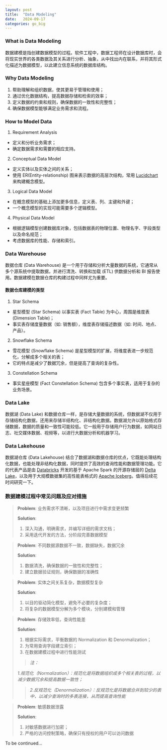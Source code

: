 ```yaml
---
layout: post
title:  "Data Modeling"
date:   2024-09-17
categories: go_big
---
```


### What is Data Modeling
数据建模是指创建数据模型的过程。软件工程中，数据工程师在设计数据库时，会将现实世界的各类数据及其关系进行分析、抽象，从中找出内在联系，并将其形式化描述为数据模型，以此建立信息系统的数据库结构。

### Why Data Modeling
1. 帮助理解和组织数据，使其更易于管理和使用；
2. 通过优化数据结构，提高数据存储和检索的效率；
3. 定义数据的约束和规则，确保数据的一致性和完整性；
4. 确保数据模型能够满足业务需求和流程。

### How to Model Data
1. Requirement Analysis
- 定义和分析业务需求；
- 确定数据需求和需要的相应支持。

2. Conceptual Data Model
- 定义实体以及实体之间的关系；
- 使用 ER(Entity-relationship) 图来表示数据的高层次结构，常用 [Lucidchart](https://www.lucidchart.com/pages/?) 来构建概念模型。

3. Logical Data Model
- 在概念模型的基础上添加更多信息，定义表、列、主键和外键；
- 一个概念模型的实现可能需要多个逻辑模型。

4. Physical Data Model
- 根据逻辑模型创建数据库对象，包括数据表的物理位置、物理名字、字段类型以及命名规范；
- 考虑数据库的性能、存储和索引。

### Data Warehouse
数据仓库 (Data Warehouse) 是一个用于存储和分析大量数据的系统，它通常从多个源系统中提取数据，并进行清洗、转换和加载 (ETL) 供数据分析和 BI 报告使用。数据建模在数据仓库的构建过程中同样尤为重要。

#### 数据仓库建模的类型
1. Star Schema
- 星型模型 (Star Schema) 以事实表 (Fact Table) 为中心，周围是维度表 (Dimension Table)；
- 事实表存储度量数据（如: 销售额），维度表存储描述数据（如: 时间、地点、产品）。

2. Snowflake Schema
- 雪花模型 (Snowflake Schema) 是星型模型的扩展，将维度表进一步规范化，分解成多个相关的表；
- 它的特点是减少了数据冗余，但是提高了查询的复杂性。

3. Constellation Schema
- 事实星座模型 (Fact Constellation Schema) 包含多个事实表，适用于复杂的业务场景。

### Data Lake
数据湖 (Data Lake) 和数据仓库一样，是存储大量数据的系统，但数据湖不仅用于存储结构化数据，还用来存储半结构化、非结构化数据。数据湖允许以原始格式存储数据，数据的质量和一致性可能较低。它一般用于存储用户行为数据，如网站日志、社交媒体数据、视频等，以进行大数据分析和机器学习。

### Data Lakehouse
数据湖仓库 (Data Lakehouse) 结合了数据湖和数据仓库的优点，它既能处理结构化数据，也能处理非结构化数据，同时提供了高效的查询性能和数据管理功能。它的代表产品是由 [Databricks](https://docs.databricks.com/en/delta/index.html) 开发的基于 Apache Spark 的开源存储层的 [Delta Lake](https://delta.io/)，以及用于大规模数据集的高性能表格式的 [Apache Iceberg](https://iceberg.apache.org/)。值得后续花时间研究一下。

### 数据建模过程中常见问题及应对措施
>**Problem**: 业务需求不清晰，以及项目进行中需求变更频繁
>
>**Solution**: 
> 1. 深入沟通，明确需求，并编写详细的需求文档；
> 2. 采用迭代开发的方法，分阶段完善数据模型

>**Problem**: 不同数据源数据不一致，数据缺失，数据冗余
>
>**Solution**: 
> 1. 数据清洗，确保数据的一致性和完整性；
> 2. 建立数据验证规则，确保数据的准确性

>**Problem**: 实体之间关系复杂，数据模型复杂
>
>**Solution**: 
> 1. 以目的驱动简化模型，避免不必要的复杂度；
> 2. 将复杂的数据模型分解为多个模块，分别建模和管理

>**Problem**: 存储效率低，查询性能差
>
>**Solution**: 
> 1. 根据实际需求，平衡数据的 Normalization 和 Denormalization；
> 2. 为常用查询字段建立索引；
> 3. 在数据建模过程中进行性能测试
>
>>*注：*
>>
>*1.规范化（Normalization）：规范化是将数据组织成多个相关表的过程，以减少数据冗余和提高数据一致性；*
>>
>>*2.反规范化（Denormalization）：反规范化是将数据合并到较少的表中，以减少查询时的多表连接，从而提高查询性能*

>**Problem**: 敏感数据泄露
>
>**Solution**: 
> 1. 对敏感数据进行加密；
> 2. 严格的访问控制策略，确保只有授权的用户可以访问数据

To be continued...